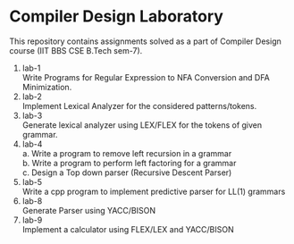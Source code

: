 # Compiler Design Laboratory
This repository contains assignments solved as a part of Compiler Design course (IIT BBS CSE B.Tech sem-7).
1. lab-1  
Write Programs for Regular Expression to NFA Conversion and DFA Minimization.
2. lab-2  
Implement Lexical Analyzer for the considered patterns/tokens.
3. lab-3  
Generate lexical analyzer using LEX/FLEX for the tokens of given grammar.
4. lab-4  
a. Write a program to remove left recursion in a grammar  
b. Write a program to perform left factoring for a grammar  
c. Design a Top down parser (Recursive Descent Parser)  
5. lab-5  
Write a cpp program to implement predictive parser for LL(1) grammars  
6. lab-8  
Generate Parser using YACC/BISON  
7. lab-9  
Implement a calculator using FLEX/LEX and YACC/BISON 
